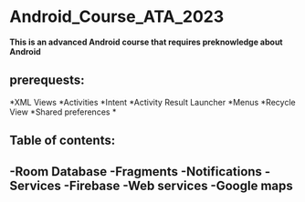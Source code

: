 # Android_Course_ATA_2023
**This is an advanced Android course that requires preknowledge about Android**

## prerequests:

*XML Views
*Activities
*Intent
*Activity Result Launcher
*Menus
*Recycle View
*Shared preferences
*
## Table of contents:
-Room Database
-Fragments
-Notifications
-Services
-Firebase
-Web services
-Google maps
-
